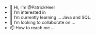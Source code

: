 - 👋 Hi, I’m @PatrickHeer
- 👀 I’m interested in
- 🌱 I’m currently learning ... Java and SQL.
- 💞️ I’m looking to collaborate on ...
- 📫 How to reach me ...

<!---
PatrickHeer/PatrickHeer is a ✨ special ✨ repository because its `README.md` (this file) appears on your GitHub profile.
You can click the Preview link to take a look at your changes.
--->
